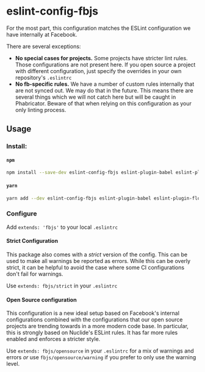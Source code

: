 # eslint-config-fbjs

For the most part, this configuration matches the ESLint configuration we have internally at Facebook.

There are several exceptions:

- **No special cases for projects.** Some projects have stricter lint rules. Those configurations are not present here. If you open source a project with different configuration, just specify the overrides in your own repository's `.eslintrc`
- **No fb-specific rules.** We have a number of custom rules internally that are not synced out. We may do that in the future. This means there are several things which we will not catch here but will be caught in Phabricator. Beware of that when relying on this configuration as your only linting process.

## Usage

### Install:

#### `npm`
```sh
npm install --save-dev eslint-config-fbjs eslint-plugin-babel eslint-plugin-flowtype eslint-plugin-jasmine eslint-plugin-prefer-object-spread eslint-plugin-react eslint babel-eslint
```

#### `yarn`
```sh
yarn add --dev eslint-config-fbjs eslint-plugin-babel eslint-plugin-flowtype eslint-plugin-jasmine eslint-plugin-prefer-object-spread eslint-plugin-react eslint babel-eslint
```

### Configure

Add `extends: 'fbjs'` to your local `.eslintrc`

#### Strict Configuration

This package also comes with a *strict* version of the config. This can be used to make all warnings be reported as errors. While this can be overly strict, it can be helpful to avoid the case where some CI configurations don't fail for warnings.

Use `extends: fbjs/strict` in your `.eslintrc`

#### Open Source configuration

This configuration is a new ideal setup based on Facebook's internal configurations combined with the configurations that our open source projects are trending towards in a more modern code base. In particular, this is strongly based on Nuclide's ESLint rules. It has far more rules enabled and enforces a stricter style.

Use `extends: fbjs/opensource` in your `.eslintrc` for a mix of warnings and errors *or* use `fbjs/opensource/warning` if you prefer to only use the warning level.
